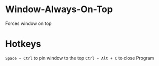 # Window-Always-On-Top
Forces window on top

# Hotkeys
`Space + Ctrl` to pin window to the top
`Ctrl + Alt + C` to close Program
